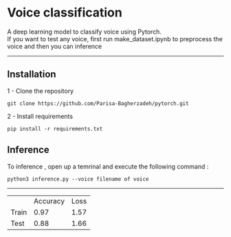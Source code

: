 # Voice classification

A deep learning model to classify voice using Pytorch. <br>
If you want to test any voice, first run make_dataset.ipynb to preprocess the voice and then you can inference 

---
## Installation
1 - Clone the repository
```
git clone https://github.com/Parisa-Bagherzadeh/pytorch.git
```
2 - Install requirements
```
pip install -r requirements.txt
```

## Inference

To inference , open up a temrinal and execute the following command :

```
python3 inference.py --voice filename of voice 
```
---
 <table>
     <tr>
       <td></td>
       <td>Accuracy</td>
       <td>Loss</td>
     </tr>
     <tr>
       <td>Train</td>
       <td>0.97</td>
       <td>1.57</td>
     </tr>
     <tr>
       <td>Test</td>
       <td> 0.88</td>
       <td>1.66</td>
     </tr>
   </table>
